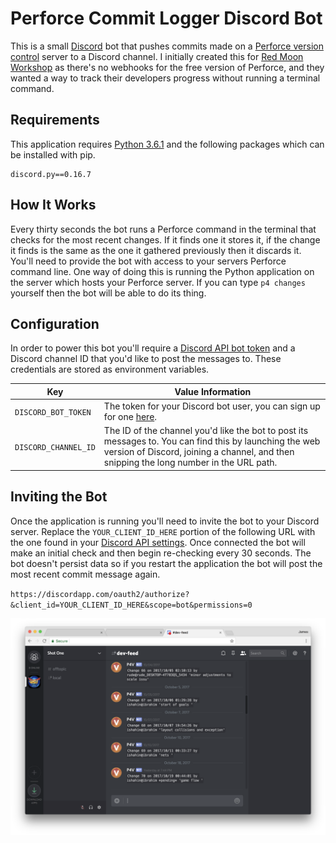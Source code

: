 # Perforce Commit Logger Discord Bot
This is a small [Discord](https://discordapp.com/) bot that pushes commits made on a [Perforce version control](https://www.perforce.com/) server to a Discord channel. I initially created this for [Red Moon Workshop](https://redmoonworkshop.net/) as there's no webhooks for the free version of Perforce, and they wanted a way to track their developers progress without running a terminal command.

## Requirements
This application requires [Python 3.6.1](https://www.python.org/) and the following packages which can be installed with pip.

```
discord.py==0.16.7
```

## How It Works
Every thirty seconds the bot runs a Perforce command in the terminal that checks for the most recent changes. If it finds one it stores it, if the change it finds is the same as the one it gathered previously then it discards it. You'll need to provide the bot with access to your servers Perforce command line. One way of doing this is running the Python application on the server which hosts your Perforce server. If you can type `p4 changes` yourself then the bot will be able to do its thing.


## Configuration
In order to power this bot you'll require a [Discord API bot token]((https://discordapp.com/developers/docs/intro)) and a Discord channel ID that you'd like to post the messages to. These credentials are stored as environment variables.

| Key  | Value Information |
| ------------- | ------------- |
| `DISCORD_BOT_TOKEN`  | The token for your Discord bot user, you can sign up for one [here](https://discordapp.com/developers/docs/intro). |
| `DISCORD_CHANNEL_ID`  | The ID of the channel you'd like the bot to post its messages to. You can find this by launching the web version of Discord, joining a channel, and then snipping the long number in the URL path. |


## Inviting the Bot
Once the application is running you'll need to invite the bot to your Discord server. Replace the `YOUR_CLIENT_ID_HERE` portion of the following URL with the one found in your [Discord API settings](https://discordapp.com/developers/docs/intro). Once connected the bot will make an initial check and then begin re-checking every 30 seconds. The bot doesn't persist data so if you restart the application the bot will post the most recent commit message again. 

`https://discordapp.com/oauth2/authorize?&client_id=YOUR_CLIENT_ID_HERE&scope=bot&permissions=0`

![Example](assets/readme.png)
